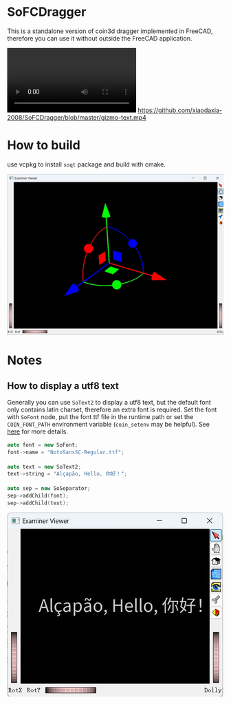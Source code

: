 # SoFCDragger

This is a standalone version of coin3d dragger implemented in FreeCAD, therefore you can use it without outside the FreeCAD application.


![dragger a text](./gizmo-text.mp4)
https://github.com/xiaodaxia-2008/SoFCDragger/blob/master/gizmo-text.mp4

# How to build

use vcpkg to install `soqt` package and build with cmake.

![example](./soqt-fcdragger.jpg)

# Notes

## How to display a utf8 text

Generally you can use `SoText2` to display a utf8 text, but the default font only contains latin charset, therefore an extra font is required. Set the font with `SoFont` node, put the font ttf file in the runtime path or set the `COIN_FONT_PATH` environment variable (`coin_setenv` may be helpful). See [here](https://www.coin3d.org/coin/classSoFont.html#details) for more details. 

```c++
auto font = new SoFont;
font->name = "NotoSansSC-Regular.ttf";

auto text = new SoText2;
text->string = "Alçapão, Hello, 你好！";

auto sep = new SoSeparator;
sep->addChild(font);
sep->addChild(text);
```

![coin-utf8-text](./coin-utf8-text.jpg)